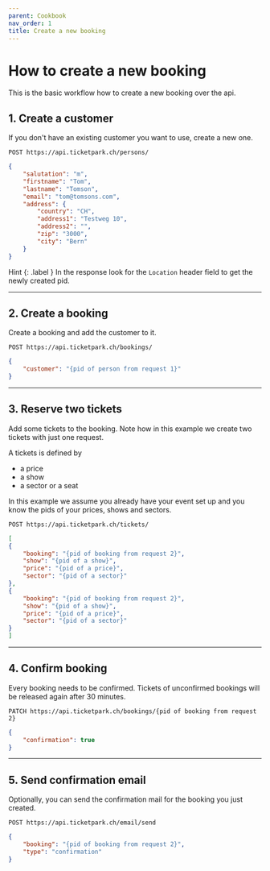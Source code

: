 ```yaml
---
parent: Cookbook
nav_order: 1
title: Create a new booking
---
```

# How to create a new booking

This is the basic workflow how to create a new booking over the api.

## 1. Create a customer

If you don't have an existing customer you want to use, create a new one.

```
POST https://api.ticketpark.ch/persons/
```

```json
{
    "salutation": "m",
    "firstname": "Tom",
    "lastname": "Tomson",
    "email": "tom@tomsons.com",
    "address": {
        "country": "CH",
        "address1": "Testweg 10",
        "address2": "",
        "zip": "3000",
        "city": "Bern"
    }
}
```

Hint
{: .label }
In the response look for the `Location` header field to get the newly created pid.

---

## 2. Create a booking

Create a booking and add the customer to it.

```
POST https://api.ticketpark.ch/bookings/
```

```json
{
    "customer": "{pid of person from request 1}"
}
```

---

## 3. Reserve two tickets

Add some tickets to the booking. Note how in this example we create two tickets with just one request.

A tickets is defined by
* a price
* a show
* a sector or a seat

In this example we assume you already have your event set up and you know the pids of your prices, shows and sectors.

```
POST https://api.ticketpark.ch/tickets/
```

```json
[
{
    "booking": "{pid of booking from request 2}",
    "show": "{pid of a show}",
    "price": "{pid of a price}",
    "sector": "{pid of a sector}"
},
{
    "booking": "{pid of booking from request 2}",
    "show": "{pid of a show}",
    "price": "{pid of a price}",
    "sector": "{pid of a sector}"
}
]
```

---

## 4. Confirm booking

Every booking needs to be confirmed. Tickets of unconfirmed bookings will be released again after 30 minutes.

```
PATCH https://api.ticketpark.ch/bookings/{pid of booking from request 2}
```

```json
{
    "confirmation": true
}
```

---

## 5. Send confirmation email

Optionally, you can send the confirmation mail for the booking you just created.

```
POST https://api.ticketpark.ch/email/send
```

```json
{
    "booking": "{pid of booking from request 2}",
    "type": "confirmation"
}
```

